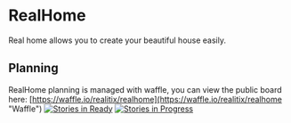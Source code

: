 # RealHome

Real home allows you to create your beautiful house easily.


## Planning

RealHome planning is managed with waffle, you can view the public board here: [https://waffle.io/realitix/realhome](https://waffle.io/realitix/realhome "Waffle")
[![Stories in Ready](https://badge.waffle.io/realitix/realhome.svg?label=ready&title=Ready)](http://waffle.io/realitix/realhome) 
[![Stories in Progress](https://badge.waffle.io/realitix/realhome.svg?label=in%20progress&title=In%20Progress)](http://waffle.io/realitix/realhome) 
